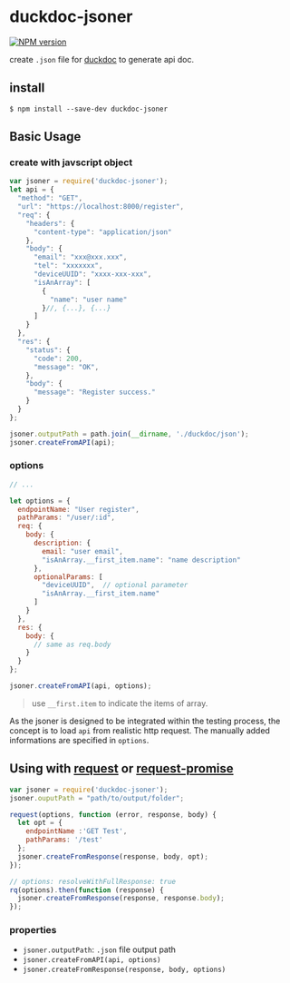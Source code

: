 # duckdoc-jsoner

[![NPM version](https://img.shields.io/npm/v/duckdoc-jsoner.svg?style=flat-square)](https://npmjs.org/package/duckdoc-jsoner)

create `.json` file for [duckdoc](https://github.com/popodidi/duckdoc) to generate api doc.

## install
```
$ npm install --save-dev duckdoc-jsoner
```

## Basic Usage

### create with javscript object

```javascript
var jsoner = require('duckdoc-jsoner');
let api = {
  "method": "GET",
  "url": "https://localhost:8000/register",
  "req": {
    "headers": {
      "content-type": "application/json"
    },
    "body": {
      "email": "xxx@xxx.xxx",
      "tel": "xxxxxxx",
      "deviceUUID": "xxxx-xxx-xxx",
      "isAnArray": [
        {
          "name": "user name"
        }//, {...}, {...}
      ]
    }
  },
  "res": {
    "status": {
      "code": 200,
      "message": "OK",
    },
    "body": {
      "message": "Register success."
    }
  }
};

jsoner.outputPath = path.join(__dirname, './duckdoc/json');
jsoner.createFromAPI(api);
```

### options
```javascript
// ...

let options = {
  endpointName: "User register",
  pathParams: "/user/:id",
  req: {
    body: {
      description: {
        email: "user email",
        "isAnArray.__first_item.name": "name description"
      },
      optionalParams: [
        "deviceUUID",  // optional parameter
        "isAnArray.__first_item.name"
      ]
    }
  },
  res: {
    body: {
      // same as req.body
    }
  }
};

jsoner.createFromAPI(api, options);
```

> use `__first.item` to indicate the items of array.

As the jsoner is designed to be integrated within the testing process, the concept is to load `api` from realistic http request. The manually added informations are specified in `options`.


## Using with [request](https://www.npmjs.com/package/request) or [request-promise](https://www.npmjs.com/package/request-promise)

```javascript
var jsoner = require('duckdoc-jsoner');
jsoner.ouputPath = "path/to/output/folder";

request(options, function (error, response, body) {
  let opt = {
    endpointName :'GET Test', 
    pathParams: '/test'
  };
  jsoner.createFromResponse(response, body, opt);
});

// options: resolveWithFullResponse: true
rq(options).then(function (response) {
  jsoner.createFromResponse(response, response.body);
});

```

### properties
- `jsoner.outputPath`: `.json` file output path
- `jsoner.createFromAPI(api, options)`
- `jsoner.createFromResponse(response, body, options)`
